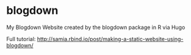 # blogdown
My Blogdown Website created by the blogdown package in R via Hugo

Full tutorial: http://samia.rbind.io/post/making-a-static-website-using-blogdown/
